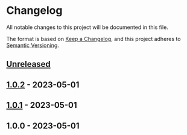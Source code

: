 # Changelog

All notable changes to this project will be documented in this file.

The format is based on [Keep a Changelog](https://keepachangelog.com/en/1.0.0/),
and this project adheres to [Semantic Versioning](https://semver.org/spec/v2.0.0.html).

## [Unreleased]


## [1.0.2] - 2023-05-01

## [1.0.1] - 2023-05-01

## 1.0.0 - 2023-05-01

[Unreleased]: https://github.com/basecodeoy/blade-icons-yr-weather-symbols/compare/1.0.2...HEAD
[1.0.2]: https://github.com/basecodeoy/blade-icons-yr-weather-symbols/compare/1.0.1...1.0.2
[1.0.1]: https://github.com/basecodeoy/blade-icons-yr-weather-symbols/compare/1.0.0...1.0.1
